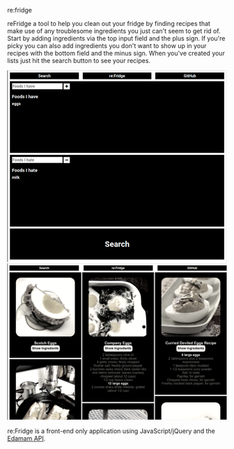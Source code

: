 re:fridge

reFridge a tool to help you clean out your fridge by finding recipes that make use of any troublesome ingredients you just can't seem to get rid of. Start by adding ingredients via the top input field and the plus sign. If you're picky you can also add ingredients you don't want to show up in your recipes with the bottom field and the minus sign. When you've created your lists just hit the search button to see your recipes.

![screenshot 1](https://raw.githubusercontent.com/Simonmaxwell/re-Fridge/master/Screenshot1.png)
![screenshot 2](https://raw.githubusercontent.com/Simonmaxwell/re-Fridge/master/Screenshot2.png)

re:Fridge is a front-end only application using JavaScript/jQuery and the [Edamam API](https://www.edamam.com/).